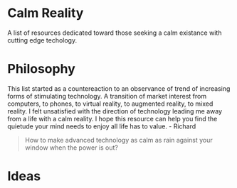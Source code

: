 # Calm Reality

A list of resources dedicated toward those seeking a calm existance with cutting edge techology.

# Philosophy

This list started as a countereaction to an observance of trend of increasing forms of stimulating technology.  A transition of market interest from computers, to phones, to virtual reality, to augmented reality, to mixed reality.  I felt unsatisfied with the direction of technology leading me away from a life with a calm reality.  I hope this resource can help you find the quietude your mind needs to enjoy all life has to value. - Richard

> How to make advanced technology as calm as rain against your window when the power is out?

# Ideas


